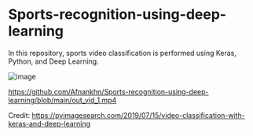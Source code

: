 # Sports-recognition-using-deep-learning
In this repository, sports video classification is performed using Keras, Python, and Deep Learning.

![image](https://github.com/Afnankhn/Sports-recognition-using-deep-learning/assets/55242810/c58584d6-5c39-4c05-bc44-592eea07acf4)

https://github.com/Afnankhn/Sports-recognition-using-deep-learning/blob/main/out_vid_1.mp4

Credit: https://pyimagesearch.com/2019/07/15/video-classification-with-keras-and-deep-learning
